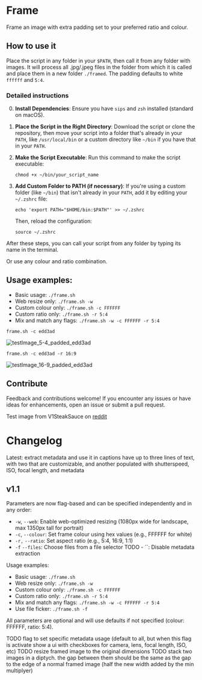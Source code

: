 # Frame
Frame an image with extra padding set to your preferred ratio and colour.

## How to use it
Place the script in any folder in your `$PATH`, then call it from any folder with images. It will process all .jpg/.jpeg files in the folder from which it is called and place them in a new folder `./framed`. The padding defaults to white `ffffff` and `5:4`.

### Detailed instructions
0. **Install Dependencies**: Ensure you have `sips` and `zsh` installed (standard on macOS).

1. **Place the Script in the Right Directory**: 
   Download the script or clone the repository, then move your script into a folder that's already in your `PATH`, like `/usr/local/bin` or a custom directory like `~/bin` if you have that in your `PATH`.

2. **Make the Script Executable**:
   Run this command to make the script executable:
   ```shell
   chmod +x ~/bin/your_script_name
   ```

3. **Add Custom Folder to PATH (if necessary)**:
   If you're using a custom folder (like `~/bin`) that isn't already in your `PATH`, add it by editing your `~/.zshrc` file:
   ```shell
   echo 'export PATH="$HOME/bin:$PATH"' >> ~/.zshrc
   ```
   Then, reload the configuration:
   ```shell
   source ~/.zshrc
   ```

After these steps, you can call your script from any folder by typing its name in the terminal.

Or use any colour and ratio combination.

## Usage examples:

- Basic usage: `./frame.sh`
- Web resize only: `./frame.sh -w`
- Custom colour only: `./frame.sh -c FFFFFF`
- Custom ratio only: `./frame.sh -r 5:4`
- Mix and match any flags: `./frame.sh -w -c FFFFFF -r 5:4`


```
frame.sh -c edd3ad
```
![testImage_5-4_padded_edd3ad](https://github.com/user-attachments/assets/553ef914-0e1c-4cf0-ae25-de76ba85a336)

```
frame.sh -c edd3ad -r 16:9
```
![testImage_16-9_padded_edd3ad](https://github.com/user-attachments/assets/2eeeb352-72b4-4e6e-a2ef-bcb612639e9c)

## Contribute
Feedback and contributions welcome! If you encounter any issues or have ideas for enhancements, open an issue or submit a pull request.

Test image from V1SteakSauce on [reddit](https://www.reddit.com/r/VIDEOENGINEERING/comments/zghdo1/i_made_my_perfect_1080p_test_image_today_thought/?utm_source=share&utm_medium=web3x&utm_name=web3xcss&utm_term=1&utm_content=share_button)

# Changelog
Latest:
extract metadata and use it in captions
have up to three lines of text, with two that are customizable, and another populated with shutterspeed, ISO, focal length, and  metadata 


## v1.1
Parameters are now flag-based and can be specified independently and in any order:

- `-w`, `--web`: Enable web-optimized resizing (1080px wide for landscape, max 1350px tall for portrait)
- `-c`, `--colour`: Set frame colour using hex values (e.g., FFFFFF for white)
- `-r,` `--ratio`: Set aspect ratio (e.g., 5:4, 16:9, 1:1)
- `-f` `--files`: Choose files from a file selector
TODO - ``: Disable metadata extraction

Usage examples:

- Basic usage: `./frame.sh`
- Web resize only: `./frame.sh -w`
- Custom colour only: `./frame.sh -c FFFFFF`
- Custom ratio only: `./frame.sh -r 5:4`
- Mix and match any flags: `./frame.sh -w -c FFFFFF -r 5:4`
- Use file ficker: `./frame.sh -f`

All parameters are optional and will use defaults if not specified (colour: FFFFFF, ratio: 5:4).

TODO flag to set specific metadata usage (default to all, but when this flag is activate show a ui with checkboxes for camera, lens, focal length, ISO, etc)
TODO resize framed image to the original dimensions
TODO stack two images in a diptych. the gap between them should be the same as the gap to the edge of a normal framed image (half the new width added by the min multiplyer) 
